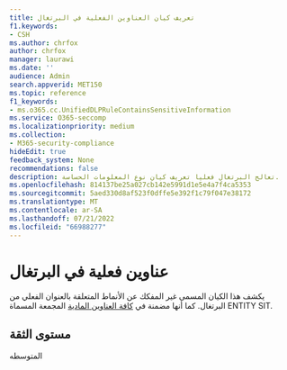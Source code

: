 ```yaml
---
title: تعريف كيان العناوين الفعلية في البرتغال
f1.keywords:
- CSH
ms.author: chrfox
author: chrfox
manager: laurawi
ms.date: ''
audience: Admin
search.appverid: MET150
ms.topic: reference
f1_keywords:
- ms.o365.cc.UnifiedDLPRuleContainsSensitiveInformation
ms.service: O365-seccomp
ms.localizationpriority: medium
ms.collection:
- M365-security-compliance
hideEdit: true
feedback_system: None
recommendations: false
description: تعالج البرتغال فعليا تعريف كيان نوع المعلومات الحساسة.
ms.openlocfilehash: 814137be25a027cb142e5991d1e5e4a7f4ca5353
ms.sourcegitcommit: 5aed330d8af523f0dffe5e392f1c79f047e38172
ms.translationtype: MT
ms.contentlocale: ar-SA
ms.lasthandoff: 07/21/2022
ms.locfileid: "66988277"
---
```

# <a name="portugal-physical-addresses"></a>عناوين فعلية في البرتغال

يكشف هذا الكيان المسمى غير المفكك عن الأنماط المتعلقة بالعنوان الفعلي من البرتغال. كما أنها مضمنة في [كافة العناوين المادية](sit-defn-all-physical-addresses.md) المجمعة المسماة ENTITY SIT.

## <a name="confidence-level"></a>مستوى الثقة

المتوسطه